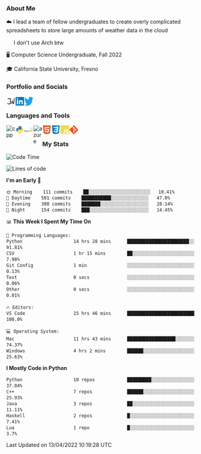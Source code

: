 ### About Me
<p>☁️ I lead a team of fellow undergraduates to create overly complicated spreadsheets to store large amounts of weather data in the cloud</p>
<p>
  <img src="https://www.projectwizards.net/media/pages/blog/2020/03/macos-08-zoom/c94bb008d1-1638367948/macos.png" width="16px" height="16px"/>
  I don't use Arch btw
</p>
<p>🖥️ Computer Science Undergraduate, Fall 2022</p>
<p>🎓 California State University, Fresno</p>

### Portfolio and Socials
<a href="https://jwhitlow45.github.io">
  <img align="left"
       alt="jwhitlow45 | Portfolio"
       width="24px"
       src="https://raw.githubusercontent.com/jwhitlow45/jwhitlow45.github.io/main/img/brand/brand-black.png" />
</a>
<a href="https://linkedin.com/in/jwhitlow45">
  <img align="left"
       alt="jwhitlow45 | LinkedIn"
       width="24px"
       src="https://raw.githubusercontent.com/devicons/devicon/9f4f5cdb393299a81125eb5127929ea7bfe42889/icons/linkedin/linkedin-original.svg" />
</a>
<a href="https://twitter.com/jdubbleuu">
  <img align="left"
       alt="jwhitlow45 | Twitter"
       width="24px"
       src="https://raw.githubusercontent.com/devicons/devicon/9f4f5cdb393299a81125eb5127929ea7bfe42889/icons/twitter/twitter-original.svg" />
</a>
</br>

  
  
### Languages and Tools
<img align="left"
     alt="cpp"
     width="24px"
     src="https://user-images.githubusercontent.com/46979583/126382262-4e346824-04ae-4424-9270-b0bf3d30961c.png" />
<img align="left"
     alt="python"
     width="24px"
     src="https://raw.githubusercontent.com/devicons/devicon/9f4f5cdb393299a81125eb5127929ea7bfe42889/icons/python/python-original.svg" />
<img align="left"
     alt="sql"
     width="24px"
     src="https://raw.githubusercontent.com/devicons/devicon/9f4f5cdb393299a81125eb5127929ea7bfe42889/icons/mysql/mysql-original-wordmark.svg" />
<img align="left"
     alt="azure"
     width="24px"
     src="https://swimburger.net/media/ppnn3pcl/azure.png" />
<img align="left"
     alt="html"
     width="24px"
     src="https://raw.githubusercontent.com/devicons/devicon/9f4f5cdb393299a81125eb5127929ea7bfe42889/icons/html5/html5-original.svg" />
<img align="left"
     alt="css"
     width="24px"
     src="https://raw.githubusercontent.com/devicons/devicon/9f4f5cdb393299a81125eb5127929ea7bfe42889/icons/css3/css3-original.svg" />
<img align="left"
     alt="js"
     width="24px"
     src="https://raw.githubusercontent.com/devicons/devicon/9f4f5cdb393299a81125eb5127929ea7bfe42889/icons/javascript/javascript-plain.svg" />
<img align="left"
     alt="git"
     width="24px"
     src="https://raw.githubusercontent.com/devicons/devicon/9f4f5cdb393299a81125eb5127929ea7bfe42889/icons/git/git-original.svg" />
 </br>

### My Stats
<!--START_SECTION:waka-->
![Code Time](http://img.shields.io/badge/Code%20Time-186%20hrs%2032%20mins-blue)

![Lines of code](https://img.shields.io/badge/From%20Hello%20World%20I%27ve%20Written-29%20Thousand%20lines%20of%20code-blue)

**I'm an Early 🐤** 

```text
🌞 Morning    111 commits    ██░░░░░░░░░░░░░░░░░░░░░░░   10.41% 
🌆 Daytime    501 commits    ███████████░░░░░░░░░░░░░░   47.0% 
🌃 Evening    300 commits    ███████░░░░░░░░░░░░░░░░░░   28.14% 
🌙 Night      154 commits    ███░░░░░░░░░░░░░░░░░░░░░░   14.45%

```


📊 **This Week I Spent My Time On** 

```text
💬 Programming Languages: 
Python                   14 hrs 28 mins      ███████████████████████░░   91.81% 
CSV                      1 hr 15 mins        ██░░░░░░░░░░░░░░░░░░░░░░░   7.98% 
Git Config               1 min               ░░░░░░░░░░░░░░░░░░░░░░░░░   0.13% 
Text                     0 secs              ░░░░░░░░░░░░░░░░░░░░░░░░░   0.06% 
Other                    0 secs              ░░░░░░░░░░░░░░░░░░░░░░░░░   0.01%

🔥 Editors: 
VS Code                  15 hrs 46 mins      █████████████████████████   100.0%

💻 Operating System: 
Mac                      11 hrs 43 mins      ██████████████████░░░░░░░   74.37% 
Windows                  4 hrs 2 mins        ██████░░░░░░░░░░░░░░░░░░░   25.63%

```

**I Mostly Code in Python** 

```text
Python                   10 repos            █████████░░░░░░░░░░░░░░░░   37.04% 
C++                      7 repos             ██████░░░░░░░░░░░░░░░░░░░   25.93% 
Java                     3 repos             ██░░░░░░░░░░░░░░░░░░░░░░░   11.11% 
Haskell                  2 repos             █░░░░░░░░░░░░░░░░░░░░░░░░   7.41% 
Lua                      1 repo              █░░░░░░░░░░░░░░░░░░░░░░░░   3.7%

```



 Last Updated on 13/04/2022 10:19:28 UTC
<!--END_SECTION:waka-->
